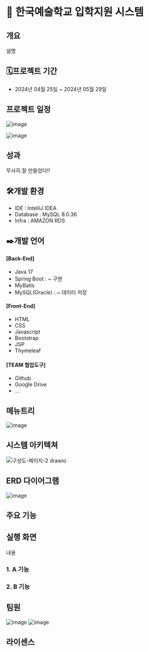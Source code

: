 # 📖 한국예술학교 입학지원 시스템

## 개요
설명

## 🗓️프로젝트 기간
* 2024년 04월 25일 ~ 2024년 05월 29일

## 프로젝트 일정
![image](https://github.com/syO-Oii/KoreaArtSchool/assets/149779282/aa81eb5b-2bfd-4de1-bdd0-b496aeeaff46)

![image](https://github.com/syO-Oii/KoreaArtSchool/assets/149779282/62daa3f5-be0f-4e6b-baf0-f875dd1dd2a7)


## 성과
무사히 잘 만들었다!!

## 🛠️개발 환경
* IDE : IntelliJ IDEA
* Database : MySQL 8.0.36
* Infra : AMAZON RDS

## ✒️개발 언어
#### [Back-End]
 * Java 17
 * Spring Boot : ~ 구현
 * MyBatis
 * MySQL(Oracle) : ~ 데이터 저장

#### [Front-End]
 * HTML
 * CSS
 * Javascript
 * Bootstrap
 * JSP
 * Thymeleaf

#### [TEAM 협업도구]
 * Github
 * Google Drive
 * ...

## 메뉴트리
![image](https://github.com/syO-Oii/KoreaArtSchool/assets/149779282/9100ec9f-83cf-4433-b415-fc392577c11a)


## 시스템 아키텍쳐
![구성도-페이지-2 drawio](https://github.com/syO-Oii/KoreaArtSchool/assets/149779282/f42af005-5d78-4e4a-995e-5307de09360a)


## ERD 다이어그램
![image](https://github.com/syO-Oii/KoreaArtSchool/assets/149779282/57788793-b71a-4819-984b-a72615d07ce6)


## 주요 기능

## 실행 화면
내용
### 1. A 기능
### 2. B 기능


## 팀원
![image](https://github.com/syO-Oii/KoreaArtSchool/assets/149779282/be356ccf-6e0a-4afc-9ddd-7d6e5104803c)
![image](https://github.com/syO-Oii/KoreaArtSchool/assets/149779282/ba6544fe-e551-40da-bbc6-bc2693a49bae)


## 라이센스
